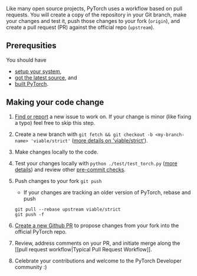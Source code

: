 Like many open source projects, PyTorch uses a workflow based on pull requests. You will create a copy of the repository in your Git branch, make your changes and test it, push those changes to your fork (`origin`), and create a pull request (PR) against the official repo (`upstream`).

## Prerequsities
You should have
- [setup your system](System-Setup), 
- [got the latest source](Fork-Clone-and-Checkout), and 
- [built PyTorch](Build-PyTorch).

## Making your code change

1. [Find or report](Finding-Or-Reporting-Issues) a new issue to work on. If your change is minor (like fixing a typo) feel free to skip this step. 

1. Create a new branch with `git fetch && git checkout -b <my-branch-name> 'viable/strict'` ([more details on 'viable/strict'](https://github.com/pytorch/pytorch/wiki/PyTorch-Basics#use-viablestrict)).

1. Make changes locally to the code.

1. Test your changes locally with `python ./test/test_torch.py` ([more details](Running-and-writing-tests)) and review other [pre-commit checks](Pre-Commit-Checks).

1. Push changes to your fork `git push`
    - If your changes are tracking an older version of PyTorch, rebase and push
     ```
     git pull --rebase upstream viable/strict 
     git push -f
     ```

1. [Create a new Github PR](Create-a-Pull-Request) to propose changes from your fork into the official PyTorch repo.

1. Review, address comments on your PR, and initiate merge along the [[pull request workflow|Typical Pull Request Workflow]].

1. Celebrate your contributions and welcome to the PyTorch Developer community :)